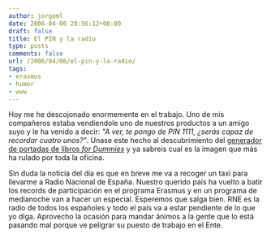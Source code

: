 ```yaml
---
author: jorgeml
date: 2006-04-06 20:56:12+00:00
draft: false
title: El PIN y la radio
type: posts
comments: false
url: /2006/04/06/el-pin-y-la-radio/
tags:
- erasmus
- humor
- www
---
```


Hoy me he descojonado enormemente en el trabajo. Uno de mis compañeros estaba vendiendole uno de nuestros productos a un amigo suyo y le ha venido a decir: _"A ver, te pongo de PIN 1111, ¿serás capaz de recordar cuatro unos?"_. Unase este hecho al descubrimiento del [generador de portadas de libros _for Dummies_](http://www.signgenerator.org/books/dummies/) y ya sabreis cual es la imagen que más ha rulado por toda la oficina.

Sin duda la noticia del día es que en breve me va a recoger un taxi para llevarme a Radio Nacional de España. Nuestro querido país ha vuelto a batir los records de participación en el programa Erasmus y en un programa de medianoche van a hacer un especial. Esperemos que salga bien. RNE es la radio de todos los españoles y todo el país va a estar pendiente de lo que yo diga. Aprovecho la ocasión para mandar ánimos a la gente que lo está pasando mal porque ve peligrar su puesto de trabajo en el Ente.
